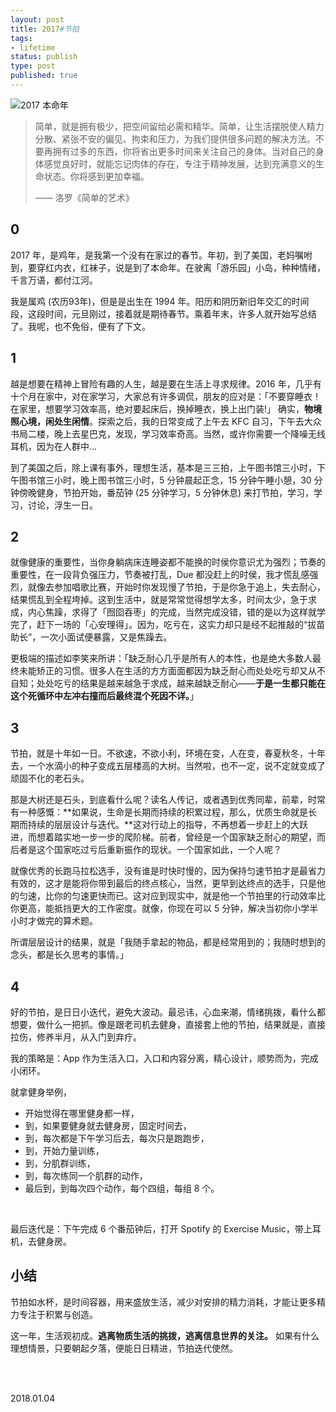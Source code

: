 ```yaml
---
layout: post
title: 2017#节拍
tags: 
- lifetime
status: publish
type: post
published: true
---
```


![2017 本命年](https://i.imgur.com/tF8u2yZ.png)


> 简单，就是拥有极少，把空间留给必需和精华。简单，让生活摆脱使人精力分散、紧张不安的偏见、拘束和压力，为我们提供很多问题的解决方法。不要再拥有过多的东西，你将省出更多时间来关注自己的身体。当对自己的身体感觉良好时，就能忘记肉体的存在，专注于精神发展，达到充满意义的生命状态。你将感到更加幸福。
> 
> —— 洛罗《简单的艺术》


## 0

2017 年，是鸡年，是我第一个没有在家过的春节。年初，到了美国，老妈嘱咐到，要穿红内衣，红袜子，说是到了本命年。在驶离「游乐园」小岛，种种情绪，千言万语，都付江河。

我是属鸡 (农历93年)，但是是出生在 1994 年。阳历和阴历新旧年交汇的时间段，这段时间，元旦刚过，接着就是期待春节。乘着年末，许多人就开始写总结了。我呢，也不免俗，便有了下文。
	
## 1

越是想要在精神上冒险有趣的人生，越是要在生活上寻求规律。2016 年，几乎有十个月在家中，对在家学习，大家总有许多调侃，朋友的应对是：「不要穿睡衣！在家里，想要学习效率高，绝对要起床后，换掉睡衣，换上出门装!」 确实，**物境照心境，闲处生闲情**。探索之后，我的日常变成了上午去 KFC 自习，下午去大众书局二楼，晚上去星巴克，发现，学习效率奇高。当然，或许你需要一个降噪无线耳机，因为在人群中...
	
到了美国之后，除上课有事外，理想生活，基本是三三拍，上午图书馆三小时，下午图书馆三小时，晚上图书馆三小时，5 分钟晨起正念，15 分钟午睡小憩，30 分钟傍晚健身，节拍开始，番茄钟 (25 分钟学习，5 分钟休息) 来打节拍，学习，学习，讨论，浮生一日。
	
## 2

就像健康的重要性，当你身躺病床连睡姿都不能换的时侯你意识尤为强烈；节奏的重要性，在一段背负强压力，节奏被打乱，Due 都没赶上的时侯，我才慌乱感强烈，就像去参加唱歌比赛，开始时你发现慢了节拍，于是你急于追上，失去耐心，结果慌乱到全程垮掉。这到生活中，就是常常觉得想学太多，时间太少，急于求成，内心焦躁，求得了「囫囵吞枣」的完成，当然完成没错，错的是以为这样就学完了，赶下一场的「心安理得」。因为，吃亏在，这实力却只是经不起推敲的“拔苗助长”，一次小面试便暴露，又是焦躁去。
	
更极端的描述如李笑来所讲：「缺乏耐⼼⼏乎是所有⼈的本性，也是绝⼤多数⼈最终未能矫正的习惯。很多⼈在⽣活的⽅⽅⾯⾯都因为缺乏耐⼼⽽处处吃亏却⼜从不⾃知；处处吃亏的结果是越来越急于求成，越来越缺乏耐⼼——**于是⼀⽣都只能在这个死循环中左冲右撞⽽后最终混个死因不详。**」
	
## 3

节拍，就是十年如一日。不欲速，不欲小利，环境在变，人在变，春夏秋冬，十年去，一个水滴小的种子变成五层楼高的大树。当然啦，也不一定，说不定就变成了顽固不化的老石头。
	
那是大树还是石头，到底看什么呢？读名人传记，或者遇到优秀同辈，前辈，时常有一种感慨：**如果说，生命是长期而持续的积累过程，那么，优质生命就是长期而持续的层层设计与迭代。**这对行动上的指导，不再想着一步赶上的大跃进，而想着踏实地一步一步的爬阶梯。前者，曾经是一个国家缺乏耐心的期望，而后者是这个国家吃过亏后重新振作的现状。一个国家如此，一个人呢？
	
就像优秀的长跑马拉松选手，没有谁是时快时慢的，因为保持匀速节拍才是最省力有效的，这才是能将你带到最后的终点核心，当然，更早到达终点的选手，只是他的匀速，比你的匀速更快而已。这对应到现实中，就是他一个节拍里的行动效率比你更高，能抵挡更大的工作密度。就像，你现在可以 5 分钟，解决当初你小学半小时才做完的算术题。
	
所谓层层设计的结果，就是「我随手拿起的物品，都是经常用到的；我随时想到的念头，都是长久思考的事情。」
	
## 4

好的节拍，是日日小迭代，避免大波动。最忌讳，心血来潮，情绪挑拨，看什么都想要，做什么一把抓。像是跟老司机去健身，直接套上他的节拍，结果就是，直接拉伤，修养半月，从入门到弃疗。
	
我的策略是：App 作为生活入口，入口和内容分离，精心设计，顺势而为，完成小闭环。
	
就拿健身举例，

- 开始觉得在哪里健身都一样，
- 到，如果要健身就去健身房，固定时间去，
- 到，每次都是下午学习后去，每次只是跑跑步，
- 到，开始力量训练，
- 到，分肌群训练，
- 到，每次练同一个肌群的动作，
- 最后到，到每次四个动作，每个四组，每组 8 个。

<br>	

最后迭代是：下午完成 6 个番茄钟后，打开 Spotify 的 Exercise Music，带上耳机，去健身房。
	
## 小结

节拍如水杯，是时间容器，用来盛放生活，减少对安排的精力消耗，才能让更多精力专注于积累与创造。
	
这一年，生活观初成。**逃离物质生活的挑拨，逃离信息世界的关注。** 如果有什么理想情景，只要朝起夕落，便能日日精进，节拍迭代使然。

<br>
<br>


2018.01.04	

<br>
<br>
